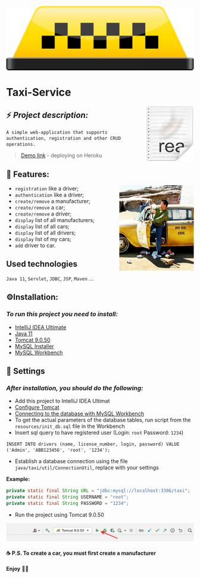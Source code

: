 <p align="center">
    <img src="img/taxi.webp" />
</p>

# Taxi-Service

<img src="img/icon.png" align="right" />

## ⚡ _Project description:_

```
A simple web-application that supports authentication, registration and other CRUD operations.
```

> [Demo link](https://java-web-security.herokuapp.com/) - deploying on Heroku

## 🎯 Features:

<img src="img/taxi-service.gif" align="right" width="200">

- `registration` like a driver;
- `authentication` like a driver;
- `create/remove` a manufacturer;
- `create/remove` a car;
- `create/remove` a driver;
- `display` list of all manufacturers;
- `display` list of all cars;
- `display` list of all drivers;
- `display` list of my cars;
- `add` driver to car.

## Used technologies

`Java 11`, `Servlet`, `JDBC`, `JSP`, `Maven` ...

## ⚙️Installation:

### _To run this project you need to install:_

- [IntelliJ IDEA Ultimate](https://www.jetbrains.com/lp/intellij-frameworks/)
- [Java 11](https://jdk.java.net/java-se-ri/11)
- [Tomcat 9.0.50](https://archive.apache.org/dist/tomcat/tomcat-9/v9.0.50/bin/)
- [MySQL Installer](https://dev.mysql.com/downloads/installer/)
- [MySQL Workbench](https://dev.mysql.com/downloads/workbench/)

## 🧬 Settings

### _After installation, you should do the following:_

- Add this project to IntelliJ IDEA Ultimat
- [Configure Tomcat](https://javarush.ru/quests/lectures/questservlets.level11.lecture04)
- [Connecting to the database with MySQL Workbench](https://javarush.ru/quests/lectures/questhibernate.level05.lecture03)
- To get the actual parameters of the database tables, run script from the `resources/init_db.sql` file in the Workbench
- Insert sql query to have registered user (Login: `root` Password: `1234`)
```mysql
INSERT INTO drivers (name, license_number, login, password) VALUE ('Admin', 'ABB123456', 'root', '1234');
```

- Establish a database connection using the file `java/taxi/util/ConnectionUtil`, replace with your settings

**Example:**
```java
private static final String URL = "jdbc:mysql://localhost:3306/taxi";
private static final String USERNAME = "root";
private static final String PASSWORD = "1234";
```

- Run the project using Tomcat 9.0.50

<img src="img/run.png" />

#### ☕ P.S. To create a car, you must first create a manufacturer 

**Enjoy**  💛💙